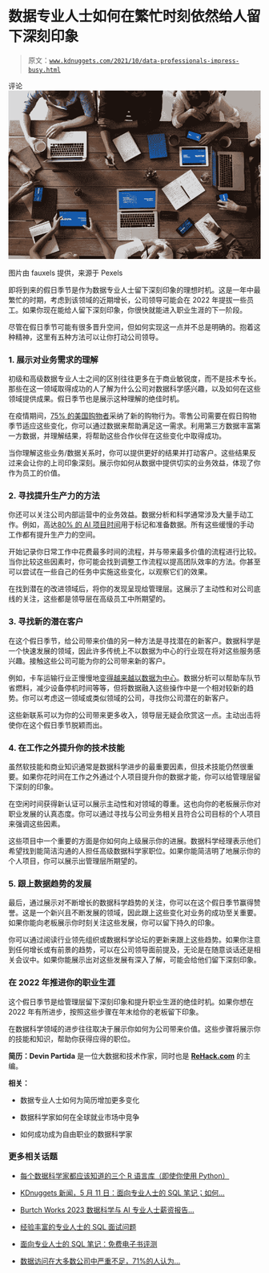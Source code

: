 # 数据专业人士如何在繁忙时刻依然给人留下深刻印象

> 原文：[`www.kdnuggets.com/2021/10/data-professionals-impress-busy.html`](https://www.kdnuggets.com/2021/10/data-professionals-impress-busy.html)

评论![专业人士会议](img/4e10a5c62dbd8c15ced264e224f028c9.png)

图片由 fauxels 提供，来源于 Pexels

即将到来的假日季节是作为数据专业人士留下深刻印象的理想时机。这是一年中最繁忙的时期，考虑到该领域的近期增长，公司领导可能会在 2022 年提拔一些员工。如果你现在能给人留下深刻印象，你很快就能进入职业生涯的下一阶段。

尽管在假日季节可能有很多晋升空间，但如何实现这一点并不总是明确的。抱着这种精神，这里有五种方法可以让你打动公司领导。

### **1\. 展示对业务需求的理解**

初级和高级数据专业人士之间的区别往往更多在于商业敏锐度，而不是技术专长。那些在这一领域取得成功的人了解为什么公司对数据科学感兴趣，以及如何在这些领域提供成果。假日季节也是展示这种理解的绝佳时机。

在疫情期间，[75% 的美国购物者](https://www.mytotalretail.com/article/how-first-party-data-enrichment-helps-retailers-prepare-for-the-holiday-season/)采纳了新的购物行为。零售公司需要在假日购物季节适应这些变化，你可以通过数据来帮助满足这一需求。利用第三方数据丰富第一方数据，并理解结果，将帮助这些合作伙伴在这些变化中取得成功。

当你理解这些业务/数据关系时，你可以提供更好的结果并打动客户。这些结果反过来会让你的上司印象深刻。展示你如何从数据中提供切实的业务效益，体现了你作为员工的价值。

### **2\. 寻找提升生产力的方法**

你还可以关注公司内部运营中的业务效益。数据分析和科学通常涉及大量手动工作。例如，高达[80% 的 AI 项目时间](https://rehack.com/featured/how-do-the-companies-involved-in-artificial-intelligence-succeed/)用于标记和准备数据。所有这些缓慢的手动工作都有提升生产力的空间。

开始记录你日常工作中花费最多时间的流程，并与带来最多价值的流程进行比较。当你比较这些因素时，你可能会找到调整工作流程以提高团队效率的方法。你甚至可以尝试在一些自己的任务中实施这些变化，以观察它们的效果。

在找到潜在的改进领域后，将你的发现呈现给管理层。这展示了主动性和对公司底线的关注，这些都是领导层在高级员工中所期望的。

### **3\. 寻找新的潜在客户**

在这个假日季节，给公司带来价值的另一种方法是寻找潜在的新客户。数据科学是一个快速发展的领域，因此许多传统上不以数据为中心的行业现在将对这些服务感兴趣。接触这些公司可能为你的公司带来新的客户。

例如，卡车运输行业正慢慢地[变得越来越以数据为中心](https://fleet.randmcnally.com/blog/post/fleet-data-guide)。数据分析可以帮助车队节省燃料，减少设备停机时间等等，但将数据融入这些操作中是一个相对较新的趋势。你可以考虑这一领域或类似领域的公司，寻找你公司潜在的新客户。

这些新联系可以为你的公司带来更多收入，领导层无疑会欣赏这一点。主动出击将使你在这个假日季节脱颖而出。

### **4. 在工作之外提升你的技术技能**

虽然软技能和商业知识通常是数据科学进步的最重要因素，但技术技能仍然很重要。如果你花时间在工作之外通过个人项目提升你的数据才能，你可以给管理层留下深刻的印象。

在空闲时间获得新认证可以展示主动性和对领域的尊重。这也向你的老板展示你对职业发展的认真态度。你可以通过寻找与公司业务相关且符合公司目标的个人项目来强调这些因素。

这些项目中一个重要的方面是你如何向上级展示你的进展。数据科学经理表示他们希望找到能简洁沟通的人担任高级数据科学家职位。如果你能简洁明了地展示你的个人项目，你可以展示出管理层所期望的。

### **5. 跟上数据趋势的发展**

最后，通过展示对不断增长的数据科学趋势的关注，你可以在这个假日季节赢得赞誉。这是一个新兴且不断发展的领域，因此跟上这些变化对业务的成功至关重要。如果你能向老板展示你时刻关注这些发展，你可以留下持久的印象。

你可以通过阅读行业领先组织或数据科学论坛的更新来跟上这些趋势。如果你注意到任何增长或有前景的趋势，可以在公司领导面前提及，无论是在随意谈话还是相关会议中。如果你能展示出对这些发展有深入了解，可能会给他们留下深刻印象。

### **在 2022 年推进你的职业生涯**

这个假日季节是给管理层留下深刻印象和提升职业生涯的绝佳时机。如果你想在 2022 年有所进步，按照这些步骤在年末给你的老板留下印象。

在数据科学领域的进步往往取决于展示你如何为公司带来价值。这些步骤将展示你的技能和知识，帮助你获得应得的职位。

**简历：Devin Partida** 是一位大数据和技术作家，同时也是 [**ReHack.com**](https://rehack.com/) 的主编。

**相关：**

+   数据专业人士如何为简历增加更多变化

+   数据科学家如何在全球就业市场中竞争

+   如何成功成为自由职业的数据科学家

### 更多相关话题

+   [每个数据科学家都应该知道的三个 R 语言库（即使你使用 Python）](https://www.kdnuggets.com/2021/12/three-r-libraries-every-data-scientist-know-even-python.html)

+   [KDnuggets 新闻，5 月 11 日：面向专业人士的 SQL 笔记；如何…](https://www.kdnuggets.com/2022/n19.html)

+   [Burtch Works 2023 数据科学与 AI 专业人士薪资报告…](https://www.kdnuggets.com/2023/08/burtch-works-2023-data-science-ai-professionals-salary-report.html)

+   [经验丰富的专业人士的 SQL 面试问题](https://www.kdnuggets.com/2022/01/sql-interview-questions-experienced-professionals.html)

+   [面向专业人士的 SQL 笔记：免费电子书评测](https://www.kdnuggets.com/2022/05/sql-notes-professionals-free-ebook-review.html)

+   [数据访问在大多数公司中严重不足，71%的人认为…](https://www.kdnuggets.com/2023/07/mostly-data-access-severely-lacking-synthetic-data-help.html)
